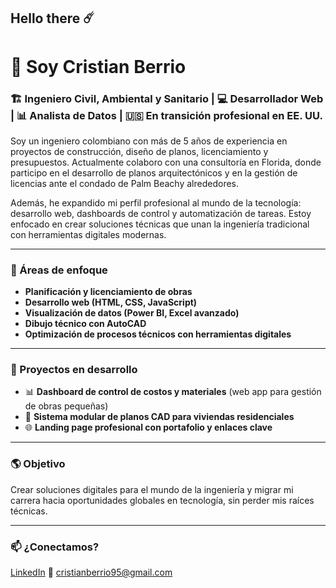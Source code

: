 ## Hello there ☄️

# 👋 Soy Cristian Berrio

### 🏗️ Ingeniero Civil, Ambiental y Sanitario | 💻 Desarrollador Web | 📊 Analista de Datos | 🇺🇸 En transición profesional en EE. UU.

Soy un ingeniero colombiano con más de 5 años de experiencia en proyectos de construcción, diseño de planos, licenciamiento y presupuestos. Actualmente colaboro con una consultoría en Florida, donde participo en el desarrollo de planos arquitectónicos y en la gestión de licencias ante el condado de Palm Beachy alrededores.

Además, he expandido mi perfil profesional al mundo de la tecnología: desarrollo web, dashboards de control y automatización de tareas. Estoy enfocado en crear soluciones técnicas que unan la ingeniería tradicional con herramientas digitales modernas.

---

### 🚀 Áreas de enfoque

- **Planificación y licenciamiento de obras**  
- **Desarrollo web (HTML, CSS, JavaScript)**  
- **Visualización de datos (Power BI, Excel avanzado)**  
- **Dibujo técnico con AutoCAD**  
- **Optimización de procesos técnicos con herramientas digitales**

---

### 💼 Proyectos en desarrollo

- 📊 **Dashboard de control de costos y materiales** (web app para gestión de obras pequeñas)
- 📐 **Sistema modular de planos CAD para viviendas residenciales**
- 🌐 **Landing page profesional con portafolio y enlaces clave**

---

### 🌎 Objetivo

Crear soluciones digitales para el mundo de la ingeniería y migrar mi carrera hacia oportunidades globales en tecnología, sin perder mis raíces técnicas.

---

### 📫 ¿Conectamos?

[LinkedIn]([https://www.linkedin.com/in/tuusuario](https://www.linkedin.com/in/cristianfelipebm/))  
📧 cristianberrio95@gmail.com

